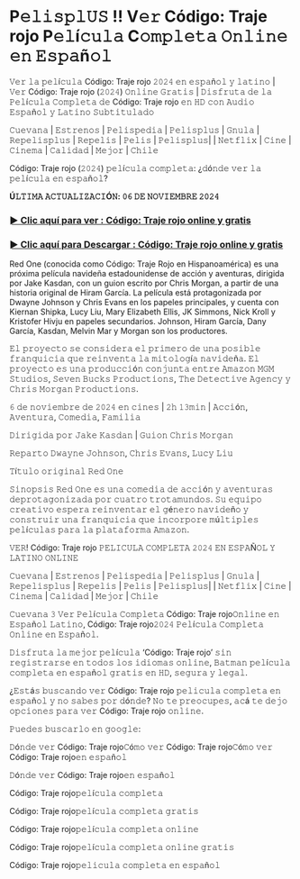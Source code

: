 # P𝚎𝚕𝚒𝚜𝚙𝚕𝚄𝚂 !! V𝚎𝚛 Código: Traje rojo P𝚎𝚕í𝚌𝚞𝚕𝚊 C𝚘𝚖𝚙𝚕𝚎𝚝𝚊 𝙾𝚗𝚕𝚒𝚗𝚎 𝚎𝚗 𝙴𝚜𝚙𝚊ñ𝚘𝚕

𝚅𝚎𝚛 𝚕𝚊 𝚙𝚎𝚕í𝚌𝚞𝚕𝚊 Código: Traje rojo 𝟸𝟶𝟸𝟺 𝚎𝚗 𝚎𝚜𝚙𝚊ñ𝚘𝚕 𝚢 𝚕𝚊𝚝𝚒𝚗𝚘 | 𝚅𝚎𝚛 Código: Traje rojo (𝟸𝟶𝟸𝟺) 𝙾𝚗𝚕𝚒𝚗𝚎 𝙶𝚛𝚊𝚝𝚒𝚜 | 𝙳𝚒𝚜𝚏𝚛𝚞𝚝𝚊 𝚍𝚎 𝚕𝚊 𝙿𝚎𝚕í𝚌𝚞𝚕𝚊 𝙲𝚘𝚖𝚙𝚕𝚎𝚝𝚊 𝚍𝚎 Código: Traje rojo 𝚎𝚗 𝙷𝙳 𝚌𝚘𝚗 𝙰𝚞𝚍𝚒𝚘 𝙴𝚜𝚙𝚊ñ𝚘𝚕 𝚢 𝙻𝚊𝚝𝚒𝚗𝚘 𝚂𝚞𝚋𝚝𝚒𝚝𝚞𝚕𝚊𝚍𝚘

𝙲𝚞𝚎𝚟𝚊𝚗𝚊 | 𝙴𝚜𝚝𝚛𝚎𝚗𝚘𝚜 | 𝙿𝚎𝚕𝚒𝚜𝚙𝚎𝚍𝚒𝚊 | 𝙿𝚎𝚕𝚒𝚜𝚙𝚕𝚞𝚜 | 𝙶𝚗𝚞𝚕𝚊 | 𝚁𝚎𝚙𝚎𝚕𝚒𝚜𝚙𝚕𝚞𝚜 | 𝚁𝚎𝚙𝚎𝚕𝚒𝚜 | 𝙿𝚎𝚕𝚒𝚜 | 𝙿𝚎𝚕𝚒𝚜𝚙𝚕𝚞𝚜| | 𝙽𝚎𝚝𝚏𝚕𝚒𝚡 | 𝙲𝚒𝚗𝚎 | 𝙲𝚒𝚗𝚎𝚖𝚊 | 𝙲𝚊𝚕𝚒𝚍𝚊𝚍 | 𝙼𝚎𝚓𝚘𝚛 | 𝙲𝚑𝚒𝚕𝚎

Código: Traje rojo (𝟸𝟶𝟸𝟺) 𝚙𝚎𝚕í𝚌𝚞𝚕𝚊 𝚌𝚘𝚖𝚙𝚕𝚎𝚝𝚊: ¿𝚍ó𝚗𝚍𝚎 𝚟𝚎𝚛 𝚕𝚊 𝚙𝚎𝚕í𝚌𝚞𝚕𝚊 𝚎𝚗 𝚎𝚜𝚙𝚊ñ𝚘𝚕?

**Ú𝙻𝚃𝙸𝙼𝙰 𝙰𝙲𝚃𝚄𝙰𝙻𝙸𝚉𝙰𝙲𝙸Ó𝙽: 𝟶𝟼 𝙳𝙴 𝙽𝙾𝚅𝙸𝙴𝙼𝙱𝚁𝙴 𝟸𝟶𝟸𝟺**

<h3><a href="https://cutt.ly/PeGPMNqj">► Clic aquí para ver : Código: Traje rojo online y gratis</a></h3>

<h3><a href="https://cutt.ly/PeGPMNqj">► Clic aquí para Descargar : Código: Traje rojo online y gratis</a></h3>

Red One (conocida como Código: Traje Rojo en Hispanoamérica) es una próxima película navideña estadounidense de acción y aventuras, dirigida por Jake Kasdan, con un guion escrito por Chris Morgan, a partir de una historia original de Hiram García. La película está protagonizada por Dwayne Johnson y Chris Evans en los papeles principales, y cuenta con Kiernan Shipka, Lucy Liu, Mary Elizabeth Ellis, JK Simmons, Nick Kroll y Kristofer Hivju en papeles secundarios. Johnson, Hiram García, Dany García, Kasdan, Melvin Mar y Morgan son los productores.

𝙴𝚕 𝚙𝚛𝚘𝚢𝚎𝚌𝚝𝚘 𝚜𝚎 𝚌𝚘𝚗𝚜𝚒𝚍𝚎𝚛𝚊 𝚎𝚕 𝚙𝚛𝚒𝚖𝚎𝚛𝚘 𝚍𝚎 𝚞𝚗𝚊 𝚙𝚘𝚜𝚒𝚋𝚕𝚎 𝚏𝚛𝚊𝚗𝚚𝚞𝚒𝚌𝚒𝚊 𝚚𝚞𝚎 𝚛𝚎𝚒𝚗𝚟𝚎𝚗𝚝𝚊 𝚕𝚊 𝚖𝚒𝚝𝚘𝚕𝚘𝚐í𝚊 𝚗𝚊𝚟𝚒𝚍𝚎ñ𝚊. 𝙴𝚕 𝚙𝚛𝚘𝚢𝚎𝚌𝚝𝚘 𝚎𝚜 𝚞𝚗𝚊 𝚙𝚛𝚘𝚍𝚞𝚌𝚌𝚒ó𝚗 𝚌𝚘𝚗𝚓𝚞𝚗𝚝𝚊 𝚎𝚗𝚝𝚛𝚎 𝙰𝚖𝚊𝚣𝚘𝚗 𝙼𝙶𝙼 𝚂𝚝𝚞𝚍𝚒𝚘𝚜, 𝚂𝚎𝚟𝚎𝚗 𝙱𝚞𝚌𝚔𝚜 𝙿𝚛𝚘𝚍𝚞𝚌𝚝𝚒𝚘𝚗𝚜, 𝚃𝚑𝚎 𝙳𝚎𝚝𝚎𝚌𝚝𝚒𝚟𝚎 𝙰𝚐𝚎𝚗𝚌𝚢 𝚢 𝙲𝚑𝚛𝚒𝚜 𝙼𝚘𝚛𝚐𝚊𝚗 𝙿𝚛𝚘𝚍𝚞𝚌𝚝𝚒𝚘𝚗𝚜.

𝟼 𝚍𝚎 𝚗𝚘𝚟𝚒𝚎𝚖𝚋𝚛𝚎 𝚍𝚎 𝟸𝟶𝟸𝟺 𝚎𝚗 𝚌𝚒𝚗𝚎𝚜 | 𝟸𝚑 𝟷𝟹𝚖𝚒𝚗 | 𝙰𝚌𝚌𝚒ó𝚗, 𝙰𝚟𝚎𝚗𝚝𝚞𝚛𝚊, 𝙲𝚘𝚖𝚎𝚍𝚒𝚊, 𝙵𝚊𝚖𝚒𝚕𝚒𝚊

𝙳𝚒𝚛𝚒𝚐𝚒𝚍𝚊 𝚙𝚘𝚛 𝙹𝚊𝚔𝚎 𝙺𝚊𝚜𝚍𝚊𝚗 | 𝙶𝚞𝚒𝚘𝚗 𝙲𝚑𝚛𝚒𝚜 𝙼𝚘𝚛𝚐𝚊𝚗

𝚁𝚎𝚙𝚊𝚛𝚝𝚘 𝙳𝚠𝚊𝚢𝚗𝚎 𝙹𝚘𝚑𝚗𝚜𝚘𝚗, 𝙲𝚑𝚛𝚒𝚜 𝙴𝚟𝚊𝚗𝚜, 𝙻𝚞𝚌𝚢 𝙻𝚒𝚞

𝚃í𝚝𝚞𝚕𝚘 𝚘𝚛𝚒𝚐𝚒𝚗𝚊𝚕 𝚁𝚎𝚍 𝙾𝚗𝚎

𝚂𝚒𝚗𝚘𝚙𝚜𝚒𝚜
𝚁𝚎𝚍 𝙾𝚗𝚎 𝚎𝚜 𝚞𝚗𝚊 𝚌𝚘𝚖𝚎𝚍𝚒𝚊 𝚍𝚎 𝚊𝚌𝚌𝚒ó𝚗 𝚢 𝚊𝚟𝚎𝚗𝚝𝚞𝚛𝚊𝚜 𝚍𝚎𝚙𝚛𝚘𝚝𝚊𝚐𝚘𝚗𝚒𝚣𝚊𝚍𝚊 𝚙𝚘𝚛 𝚌𝚞𝚊𝚝𝚛𝚘 𝚝𝚛𝚘𝚝𝚊𝚖𝚞𝚗𝚍𝚘𝚜. 𝚂𝚞 𝚎𝚚𝚞𝚒𝚙𝚘 𝚌𝚛𝚎𝚊𝚝𝚒𝚟𝚘 𝚎𝚜𝚙𝚎𝚛𝚊 𝚛𝚎𝚒𝚗𝚟𝚎𝚗𝚝𝚊𝚛 𝚎𝚕 𝚐é𝚗𝚎𝚛𝚘 𝚗𝚊𝚟𝚒𝚍𝚎ñ𝚘 𝚢 𝚌𝚘𝚗𝚜𝚝𝚛𝚞𝚒𝚛 𝚞𝚗𝚊 𝚏𝚛𝚊𝚗𝚚𝚞𝚒𝚌𝚒𝚊 𝚚𝚞𝚎 𝚒𝚗𝚌𝚘𝚛𝚙𝚘𝚛𝚎 𝚖ú𝚕𝚝𝚒𝚙𝚕𝚎𝚜 𝚙𝚎𝚕í𝚌𝚞𝚕𝚊𝚜 𝚙𝚊𝚛𝚊 𝚕𝚊 𝚙𝚕𝚊𝚝𝚊𝚏𝚘𝚛𝚖𝚊 𝙰𝚖𝚊𝚣𝚘𝚗.

𝚅𝙴𝚁! Código: Traje rojo 𝙿𝙴𝙻𝙸𝙲𝚄𝙻𝙰 𝙲𝙾𝙼𝙿𝙻𝙴𝚃𝙰 𝟸𝟶𝟸𝟺 𝙴𝙽 𝙴𝚂𝙿𝙰Ñ𝙾𝙻 𝚈 𝙻𝙰𝚃𝙸𝙽𝙾 𝙾𝙽𝙻𝙸𝙽𝙴

𝙲𝚞𝚎𝚟𝚊𝚗𝚊 | 𝙴𝚜𝚝𝚛𝚎𝚗𝚘𝚜 | 𝙿𝚎𝚕𝚒𝚜𝚙𝚎𝚍𝚒𝚊 | 𝙿𝚎𝚕𝚒𝚜𝚙𝚕𝚞𝚜 | 𝙶𝚗𝚞𝚕𝚊 | 𝚁𝚎𝚙𝚎𝚕𝚒𝚜𝚙𝚕𝚞𝚜 | 𝚁𝚎𝚙𝚎𝚕𝚒𝚜 | 𝙿𝚎𝚕𝚒𝚜 | 𝙿𝚎𝚕𝚒𝚜𝚙𝚕𝚞𝚜| | 𝙽𝚎𝚝𝚏𝚕𝚒𝚡 | 𝙲𝚒𝚗𝚎 | 𝙲𝚒𝚗𝚎𝚖𝚊 | 𝙲𝚊𝚕𝚒𝚍𝚊𝚍 | 𝙼𝚎𝚓𝚘𝚛 | 𝙲𝚑𝚒𝚕𝚎

𝙲𝚞𝚎𝚟𝚊𝚗𝚊 𝟹 𝚅𝚎𝚛 𝙿𝚎𝚕í𝚌𝚞𝚕𝚊 𝙲𝚘𝚖𝚙𝚕𝚎𝚝𝚊 Código: Traje rojo𝙾𝚗𝚕𝚒𝚗𝚎 𝚎𝚗 𝙴𝚜𝚙𝚊ñ𝚘𝚕 𝙻𝚊𝚝𝚒𝚗𝚘, Código: Traje rojo𝟸𝟶𝟸𝟺 𝙿𝚎𝚕í𝚌𝚞𝚕𝚊 𝙲𝚘𝚖𝚙𝚕𝚎𝚝𝚊 𝙾𝚗𝚕𝚒𝚗𝚎 𝚎𝚗 𝙴𝚜𝚙𝚊ñ𝚘𝚕.

𝙳𝚒𝚜𝚏𝚛𝚞𝚝𝚊 𝚕𝚊 𝚖𝚎𝚓𝚘𝚛 𝚙𝚎𝚕í𝚌𝚞𝚕𝚊 ‘Código: Traje rojo’ 𝚜𝚒𝚗 𝚛𝚎𝚐𝚒𝚜𝚝𝚛𝚊𝚛𝚜𝚎 𝚎𝚗 𝚝𝚘𝚍𝚘𝚜 𝚕𝚘𝚜 𝚒𝚍𝚒𝚘𝚖𝚊𝚜 𝚘𝚗𝚕𝚒𝚗𝚎, 𝙱𝚊𝚝𝚖𝚊𝚗 𝚙𝚎𝚕í𝚌𝚞𝚕𝚊 𝚌𝚘𝚖𝚙𝚕𝚎𝚝𝚊 𝚎𝚗 𝚎𝚜𝚙𝚊ñ𝚘𝚕 𝚐𝚛𝚊𝚝𝚒𝚜 𝚎𝚗 𝙷𝙳, 𝚜𝚎𝚐𝚞𝚛𝚊 𝚢 𝚕𝚎𝚐𝚊𝚕.

¿𝙴𝚜𝚝á𝚜 𝚋𝚞𝚜𝚌𝚊𝚗𝚍𝚘 𝚟𝚎𝚛 Código: Traje rojo 𝚙𝚎𝚕𝚒𝚌𝚞𝚕𝚊 𝚌𝚘𝚖𝚙𝚕𝚎𝚝𝚊 𝚎𝚗 𝚎𝚜𝚙𝚊ñ𝚘𝚕 𝚢 𝚗𝚘 𝚜𝚊𝚋𝚎𝚜 𝚙𝚘𝚛 𝚍ó𝚗𝚍𝚎? 𝙽𝚘 𝚝𝚎 𝚙𝚛𝚎𝚘𝚌𝚞𝚙𝚎𝚜, 𝚊𝚌á 𝚝𝚎 𝚍𝚎𝚓𝚘 𝚘𝚙𝚌𝚒𝚘𝚗𝚎𝚜 𝚙𝚊𝚛𝚊 𝚟𝚎𝚛 Código: Traje rojo 𝚘𝚗𝚕𝚒𝚗𝚎.

𝙿𝚞𝚎𝚍𝚎𝚜 𝚋𝚞𝚜𝚌𝚊𝚛𝚕𝚘 𝚎𝚗 𝚐𝚘𝚘𝚐𝚕𝚎:

𝙳ó𝚗𝚍𝚎 𝚟𝚎𝚛 Código: Traje rojo𝙲ó𝚖𝚘 𝚟𝚎𝚛 Código: Traje rojo𝙲ó𝚖𝚘 𝚟𝚎𝚛 Código: Traje rojo𝚎𝚗 𝚎𝚜𝚙𝚊ñ𝚘𝚕

𝙳ó𝚗𝚍𝚎 𝚟𝚎𝚛 Código: Traje rojo𝚎𝚗 𝚎𝚜𝚙𝚊ñ𝚘𝚕

Código: Traje rojo𝚙𝚎𝚕í𝚌𝚞𝚕𝚊 𝚌𝚘𝚖𝚙𝚕𝚎𝚝𝚊

Código: Traje rojo𝚙𝚎𝚕í𝚌𝚞𝚕𝚊 𝚌𝚘𝚖𝚙𝚕𝚎𝚝𝚊 𝚐𝚛𝚊𝚝𝚒𝚜

Código: Traje rojo𝚙𝚎𝚕í𝚌𝚞𝚕𝚊 𝚌𝚘𝚖𝚙𝚕𝚎𝚝𝚊 𝚘𝚗𝚕𝚒𝚗𝚎

Código: Traje rojo𝚙𝚎𝚕í𝚌𝚞𝚕𝚊 𝚌𝚘𝚖𝚙𝚕𝚎𝚝𝚊 𝚘𝚗𝚕𝚒𝚗𝚎 𝚐𝚛𝚊𝚝𝚒𝚜

Código: Traje rojo𝚙𝚎𝚕𝚒𝚌𝚞𝚕𝚊 𝚌𝚘𝚖𝚙𝚕𝚎𝚝𝚊 𝚎𝚗 𝚎𝚜𝚙𝚊ñ𝚘𝚕

